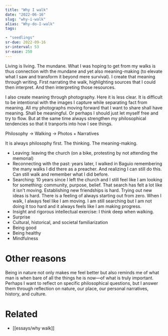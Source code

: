 ```yaml
---
title: "Why I walk"
date: "2022-06-16"
slug: "why-i-walk"
alias: "Why-do-I-walk"
tags:

- "seedlings"
sr-due: 2022-09-16
sr-interval: 53
sr-ease: 250
---
```


Living is living. The mundane. What I was hoping to get from my walks is thus connection with the mundane and yet also meaning-making (to elevate what I saw and transform it beyond mere survival). I create that meaning through writing. First narrating the walk, highlighting sources that I could then interpret. And then interpreting those resources.

I also create meaning through photography. Here it is less clear. It is difficult to be intentional with the images I capture while separating fact from meaning. All my photographs moving forward that I want to share shall have meaning. Shall be meaningful. Or perhaps I should just let myself free and try to flow. But at the same time always strengthen my philosophical tendencies so that it tranports into how I see things.

Philosophy -> Walking -> Photos + Narratives

It is always philosophy first. The thinking. The meaning-making.

- Leaving: leaving the church (on a bike, protesting by not attending the memorial)
- Reconnecting with the past: years later, I walked in Baguio remembering the many walks I did there as a preacher. And realizing I can still do this. Can still walk and remember what I did before.
- Searching: 10 years since I left the church and I still feel like I am looking for something: community, purpose, belief. That search has felt a lot like it isn't moving. Establishing new friendships is hard. Trying out new ideas is hard. There is a feeling of always starting out from zero. When I walk, I always feel like I am moving. I am still searching but I am not doing it too hard and it always feels like I am making progress.
- Insight and rigorous intellectual exercise: I think deep when walking.
- Surprise
- Cultural, historical, and societal familiarization
- Being good
- Being healthy
- Mindfulness

# Other reasons

Being in nature not only makes me feel better but also reminds me of what man is when bare of all the things he is now—of what is truly important. Perhaps I want to reflect on specific philosophical questions, but I answer them through reflection on nature, our place, our personal narratives, history, and culture.

# Related

- [[essays/why walk]]